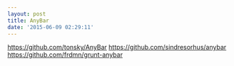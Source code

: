 ```yaml
---
layout: post
title: AnyBar
date: '2015-06-09 02:29:11'
---
```


https://github.com/tonsky/AnyBar
https://github.com/sindresorhus/anybar
https://github.com/frdmn/grunt-anybar
